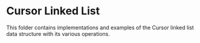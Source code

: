 # Cursor Linked List

This folder contains implementations and examples of the Cursor linked list data structure with its various operations.
